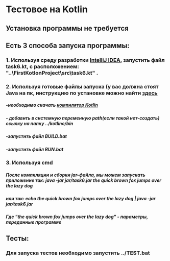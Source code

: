 # Тестовое на Kotlin 
##  Установка программы не требуется
##  Есть 3 способа запуска программы:
### 1. Используя среду разработки [IntelliJ IDEA](https://www.jetbrains.com/ru-ru/idea/ "IntelliJ IDEA's Homepage"), запустить файл task6.kt, с расположением: "..\FirstKotlonProject\src\task6.kt" . 
### 2. Используя готовые файлы запуска (у вас должна стоят Java на пк, инструкцию по установке можно найти [здесь](http://study-java.ru/uroki-java/urok-1-ustanovka-java/comment-page-3/ "java")
#####  -необходимо скачать  [компилятор Kotlin](https://github.com/JetBrains/kotlin/releases/tag/v1.4.10 "git kotlin")
#####  - добавить в системную переменную path(если такой нет-создать) ссылку на папку ../kotlinc/bin
#####  -запустить файл BUILD.bat
#####  -запустить файл RUN.bat
### 3. Используя cmd
##### После компиляции и сборки jar-файла, мы можем запускать приложение так: java -jar jar/task6.jar the quick brown fox jumps over the lazy dog
##### или так: echo the quick brown fox jumps over the lazy dog | java -jar jar/task6.jar
##### Где "the quick brown fox jumps over the lazy dog" - параметры, переданные программе 
##  Тесты:
### Для запуска тестов необходимо запустить ../TEST.bat



